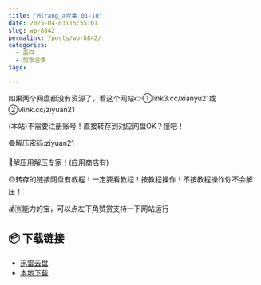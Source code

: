 ```yaml
---
title: "Mirang_a合集 01-10"
date: 2025-04-03T15:55:01
slug: wp-8842
permalink: /posts/wp-8842/
categories:
  - 盖📺
  - 恰饭合集
tags:

---
```


如果两个网盘都没有资源了，看这个网站👉①link3.cc/xianyu21或②vlink.cc/ziyuan21

(本站)不需要注册账号！直接转存到对应网盘OK？懂吧！

🟢解压密码:ziyuan21

🔵解压用解压专家！(应用商店有)

🟡转存的链接网盘有教程！一定要看教程！按教程操作！不按教程操作你不会解压！

💰🈶能力的宝，可以点左下角赞赏支持一下网站运行

## 📦 下载链接
- [迅雷云盘](https://blziyuan21.com/pay-download/8842?key=118ac3a1d0&down_id=0)
- [本地下载](https://blziyuan21.com/pay-download/8842?key=118ac3a1d0&down_id=1)

